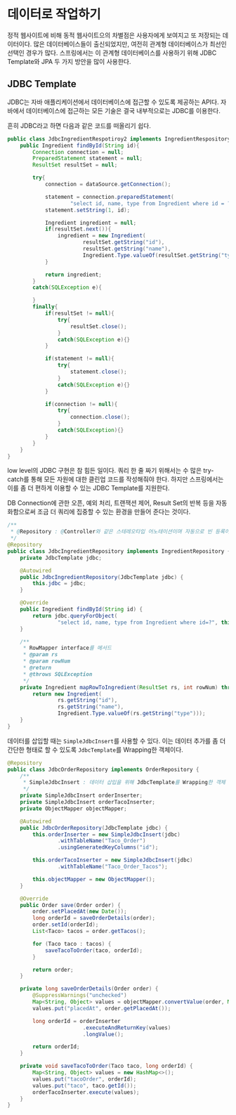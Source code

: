 # 데이터로 작업하기  

정적 웹사이트에 비해 동적 웹사이트으의 차별점은 사용자에게 보여지고 또 저장되는 데이터이다. 
많은 데이터베이스들이 출신되었지만, 여전히 관계형 데이터베이스가 최선인 선택인 경우가 많다. 
스프링에서는 이 관계형 데이터베이스를 사용하기 위해 JDBC Template와 JPA 두 가지 방안을 많이 사용한다. 

## JDBC Template  

JDBC는 자바 애플리케이션에서 데이터베이스에 접근할 수 있도록 제공하는 API다. 
자바에서 데이터베이스에 접근하는 모든 기술은 결국 내부적으로는 JDBC를 이용한다. 

흔히 JDBC라고 하면 다음과 같은 코드를 떠올리기 쉽다. 

``` java
public class JdbcIngredientRespotiroy2 implements IngredientRespository{
    public Ingredient findById(String id){
        Connection connection = null;
        PreparedStatement statement = null;
        ResultSet resultSet = null;

        try{
            connection = dataSource.getConnection();

            statement = connection.preparedStatement(
                    "select id, name, type from Ingredient where id = ?";
            statement.setString(1, id);

            Ingredient ingredient = null;
            if(resultSet.next()){
                ingredient = new Ingredient(
                        resultSet.getString("id"),
                        resultSet.getString("name"),
                        Ingredient.Type.valueOf(resultSet.getString("type")));
            }

            return ingredient;
        }
        catch(SQLException e){

        }
        finally{
            if(resultSet != null){
                try{
                    resultSet.close();
                }
                catch(SQLException e){}
            }

            if(statement != null){
                try{
                    statement.close();
                }
                catch(SQLException e){}
            }

            if(connection != null){
                try{
                    connection.close();
                }
                catch(SQLException){}
            }
        }
    }
}
```

low level의 JDBC 구현은 참 힘든 일이다. 
쿼리 한 줄 짜기 위해서는 수 많은 try-catch를 통해 모든 자원에 대한 클린업 코드를 작성해줘야 한다. 
하지만 스프링에서는 이를 좀 더 편하게 이용할 수 있는 JDBC Template를 지원한다. 

DB Connection에 관한 오픈, 예외 처리, 트랜잭션 제어, Result Set의 반복 등을 자동화함으로써 
조금 더 쿼리에 집중할 수 있는 환경을 만들어 준다는 것이다. 

``` java
/**
 * @Repository : @Controller와 같은 스테레오타입 어노테이션이며 자동으로 빈 등록이 된다.
 */
@Repository
public class JdbcIngredientRepository implements IngredientRepository {
    private JdbcTemplate jdbc;

    @Autowired
    public JdbcIngredientRepository(JdbcTemplate jdbc) {
        this.jdbc = jdbc;
    }

    @Override
    public Ingredient findById(String id) {
        return jdbc.queryForObject(
                "select id, name, type from Ingredient where id=?", this::mapRowToIngredient, id);
    }

    /**
     * RowMapper interface를 메서드
     * @param rs
     * @param rowNum
     * @return
     * @throws SQLException
     */
    private Ingredient mapRowToIngredient(ResultSet rs, int rowNum) throws SQLException {
        return new Ingredient(
                rs.getString("id"),
                rs.getString("name"),
                Ingredient.Type.valueOf(rs.getString("type")));
    }
}
```

데이터를 삽입할 때는 ```SimpleJdbcInsert```를 사용할 수 있다. 
이는 데이터 추가를 좀 더 간단한 형태로 할 수 있도록 ```JdbcTemplate```를 Wrapping한 객체이다.

``` java
@Repository
public class JdbcOrderRepository implements OrderRepository {
    /**
     * SimpleJdbcInsert : 데이터 삽입을 위해 JdbcTemplate를 Wrapping한 객체
     */
    private SimpleJdbcInsert orderInserter;
    private SimpleJdbcInsert orderTacoInserter;
    private ObjectMapper objectMapper;

    @Autowired
    public JdbcOrderRepository(JdbcTemplate jdbc) {
        this.orderInserter = new SimpleJdbcInsert(jdbc)
                .withTableName("Taco_Order")
                .usingGeneratedKeyColumns("id");

        this.orderTacoInserter = new SimpleJdbcInsert(jdbc)
                .withTableName("Taco_Order_Tacos");

        this.objectMapper = new ObjectMapper();
    }

    @Override
    public Order save(Order order) {
        order.setPlacedAt(new Date());
        long orderId = saveOrderDetails(order);
        order.setId(orderId);
        List<Taco> tacos = order.getTacos();

        for (Taco taco : tacos) {
            saveTacoToOrder(taco, orderId);
        }

        return order;
    }

    private long saveOrderDetails(Order order) {
        @SuppressWarnings("unchecked")
        Map<String, Object> values = objectMapper.convertValue(order, Map.class);
        values.put("placedAt", order.getPlacedAt());

        long orderId = orderInserter
                        .executeAndReturnKey(values)
                        .longValue();

        return orderId;
    }

    private void saveTacoToOrder(Taco taco, long orderId) {
        Map<String, Object> values = new HashMap<>();
        values.put("tacoOrder", orderId);
        values.put("taco", taco.getId());
        orderTacoInserter.execute(values);
    }
}
```